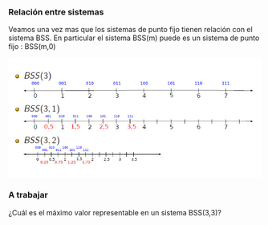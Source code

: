 ### Relación entre sistemas

Veamos una vez mas que los sistemas de punto fijo tienen relación con el sistema BSS. En particular el sistema BSS(m) puede es un sistema de punto fijo : BSS(m,0)

!["comparación de los sistemas"](https://raw.githubusercontent.com/Orga-UNQ/mumuki-guia-punto-fijo/master/images/comparacion-sistemas-bss.png "comparación de los sistemas")

### A trabajar
¿Cuál es el máximo valor representable en un sistema BSS(3,3)?